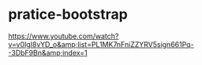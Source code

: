 # pratice-bootstrap
https://www.youtube.com/watch?v=v0IgI8vYD_o&amp;list=PL1MK7nFniZZYRV5sign661Pq--3DbF9Bn&amp;index=1
